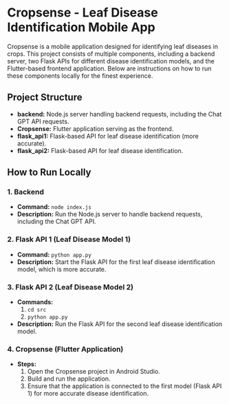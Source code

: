 # Cropsense - Leaf Disease Identification Mobile App

Cropsense is a mobile application designed for identifying leaf diseases in crops. This project consists of multiple components, including a backend server, two Flask APIs for different disease identification models, and the Flutter-based frontend application. Below are instructions on how to run these components locally for the finest experience.

## Project Structure

- **backend:** Node.js server handling backend requests, including the Chat GPT API requests.
- **Cropsense:** Flutter application serving as the frontend.
- **flask_api1:** Flask-based API for leaf disease identification (more accurate).
- **flask_api2:** Flask-based API for leaf disease identification.

## How to Run Locally

### 1. Backend

- **Command:** `node index.js`
- **Description:** Run the Node.js server to handle backend requests, including the Chat GPT API.

### 2. Flask API 1 (Leaf Disease Model 1)

- **Command:** `python app.py`
- **Description:** Start the Flask API for the first leaf disease identification model, which is more accurate.

### 3. Flask API 2 (Leaf Disease Model 2)

- **Commands:** 
   1. `cd src`
   2. `python app.py`
- **Description:** Run the Flask API for the second leaf disease identification model.

### 4. Cropsense (Flutter Application)

- **Steps:**
   1. Open the Cropsense project in Android Studio.
   2. Build and run the application.
   3. Ensure that the application is connected to the first model (Flask API 1) for more accurate disease identification.
